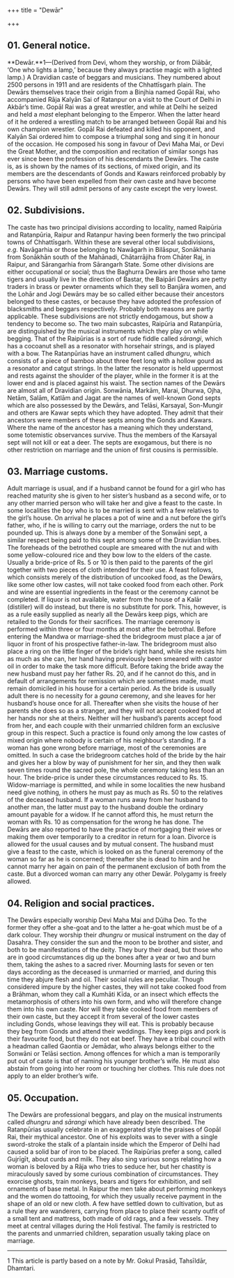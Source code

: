 +++
title = "Dewār"

+++


## 01. General notice.

**Dewār.**1—\(Derived from Devi, whom they worship, or from Diābār, ‘One who lights a lamp,’ because they always practise magic with a lighted lamp.\) A Dravidian caste of beggars and musicians. They numbered about 2500 persons in 1911 and are residents of the Chhattīsgarh plain. The Dewārs themselves trace their origin from a Binjhia named Gopāl Rai, who accompanied Rāja Kalyān Sai of Ratanpur on a visit to the Court of Delhi in Akbār’s time. Gopāl Rai was a great wrestler, and while at Delhi he seized and held a *mast* elephant belonging to the Emperor. When the latter heard of it he ordered a wrestling match to be arranged between Gopāl Rai and his own champion wrestler. Gopāl Rai defeated and killed his opponent, and Kalyān Sai ordered him to compose a triumphal song and sing it in honour of the occasion. He composed his song in favour of Devi Maha Mai, or Devi the Great Mother, and the composition and recitation of similar songs has ever since been the profession of his descendants the Dewārs. The caste is, as is shown by the names of its sections, of mixed origin, and its members are the descendants of Gonds and Kawars reinforced probably by persons who have been expelled from their own caste and have become Dewārs. They will still admit persons of any caste except the very lowest. 



## 02. Subdivisions.

The caste has two principal divisions according to locality, named Raipūria and Ratanpūria, Raipur and Ratanpur having been formerly the two principal towns of Chhattīsgarh. Within these are several other local subdivisions, *e.g.* Navāgarhia or those belonging to Nawāgarh in Bilāspur, Sonākhania from Sonākhān south of the Mahānadi, Chātarrājiha from Chāter Raj, in Raipur, and Sārangarhia from Sārangarh State. Some other divisions are either occupational or social; thus the Baghurra Dewārs are those who tame tigers and usually live in the direction of Bastar, the Baipāri Dewārs are petty traders in brass or pewter ornaments which they sell to Banjāra women, and the Lohār and Jogi Dewārs may be so called either because their ancestors belonged to these castes, or because they have adopted the profession of blacksmiths and beggars respectively. Probably both reasons are partly applicable. These subdivisions are not strictly endogamous, but show a tendency to become so. The two main subcastes, Raipūria and Ratanpūria, are distinguished by the musical instruments which they play on while begging. That of the Raipūrias is a sort of rude fiddle called *sārangi*, which has a cocoanut shell as a resonator with horsehair strings, and is played with a bow. The Ratanpūrias have an instrument called *dhungru*, which consists of a piece of bamboo about three feet long with a hollow gourd as a resonator and catgut strings. In the latter the resonator is held uppermost and rests against the shoulder of the player, while in the former it is at the lower end and is placed against his waist. The section names of the Dewārs are almost all of Dravidian origin. Sonwānia, Markām, Marai, Dhurwa, Ojha, Netām, Salām, Katlām and Jagat are the names of well-known Gond septs which are also possessed by the Dewārs, and Telāsi, Karsayal, Son-Mungir and others are Kawar septs which they have adopted. They admit that their ancestors were members of these septs among the Gonds and Kawars. Where the name of the ancestor has a meaning which they understand, some totemistic observances survive. Thus the members of the Karsayal sept will not kill or eat a deer. The septs are exogamous, but there is no other restriction on marriage and the union of first cousins is permissible. 



## 03. Marriage customs.

Adult marriage is usual, and if a husband cannot be found for a girl who has reached maturity she is given to her sister’s husband as a second wife, or to any other married person who will take her and give a feast to the caste. In some localities the boy who is to be married is sent with a few relatives to the girl’s house. On arrival he places a pot of wine and a nut before the girl’s father, who, if he is willing to carry out the marriage, orders the nut to be pounded up. This is always done by a member of the Sonwāni sept, a similar respect being paid to this sept among some of the Dravidian tribes. The foreheads of the betrothed couple are smeared with the nut and with some yellow-coloured rice and they bow low to the elders of the caste. Usually a bride-price of Rs. 5 or 10 is then paid to the parents of the girl together with two pieces of cloth intended for their use. A feast follows, which consists merely of the distribution of uncooked food, as the Dewārs, like some other low castes, will not take cooked food from each other. Pork and wine are essential ingredients in the feast or the ceremony cannot be completed. If liquor is not available, water from the house of a Kalār \(distiller\) will do instead, but there is no substitute for pork. This, however, is as a rule easily supplied as nearly all the Dewārs keep pigs, which are retailed to the Gonds for their sacrifices. The marriage ceremony is performed within three or four months at most after the betrothal. Before entering the Mandwa or marriage-shed the bridegroom must place a jar of liquor in front of his prospective father-in-law. The bridegroom must also place a ring on the little finger of the bride’s right hand, while she resists him as much as she can, her hand having previously been smeared with castor oil in order to make the task more difficult. Before taking the bride away the new husband must pay her father Rs. 20, and if he cannot do this, and in default of arrangements for remission which are sometimes made, must remain domiciled in his house for a certain period. As the bride is usually adult there is no necessity for a *gauna* ceremony, and she leaves for her husband’s house once for all. Thereafter when she visits the house of her parents she does so as a stranger, and they will not accept cooked food at her hands nor she at theirs. Neither will her husband’s parents accept food from her, and each couple with their unmarried children form an exclusive group in this respect. Such a practice is found only among the low castes of mixed origin where nobody is certain of his neighbour’s standing. If a woman has gone wrong before marriage, most of the ceremonies are omitted. In such a case the bridegroom catches hold of the bride by the hair and gives her a blow by way of punishment for her sin, and they then walk seven times round the sacred pole, the whole ceremony taking less than an hour. The bride-price is under these circumstances reduced to Rs. 15. Widow-marriage is permitted, and while in some localities the new husband need give nothing, in others he must pay as much as Rs. 50 to the relatives of the deceased husband. If a woman runs away from her husband to another man, the latter must pay to the husband double the ordinary amount payable for a widow. If he cannot afford this, he must return the woman with Rs. 10 as compensation for the wrong he has done. The Dewārs are also reported to have the practice of mortgaging their wives or making them over temporarily to a creditor in return for a loan. Divorce is allowed for the usual causes and by mutual consent. The husband must give a feast to the caste, which is looked on as the funeral ceremony of the woman so far as he is concerned; thereafter she is dead to him and he cannot marry her again on pain of the permanent exclusion of both from the caste. But a divorced woman can marry any other Dewār. Polygamy is freely allowed. 



## 04. Religion and social practices.

The Dewārs especially worship Devi Maha Mai and Dūlha Deo. To the former they offer a she-goat and to the latter a he-goat which must be of a dark colour. They worship their *dhungru* or musical instrument on the day of Dasahra. They consider the sun and the moon to be brother and sister, and both to be manifestations of the deity. They bury their dead, but those who are in good circumstances dig up the bones after a year or two and burn them, taking the ashes to a sacred river. Mourning lasts for seven or ten days according as the deceased is unmarried or married, and during this time they abjure flesh and oil. Their social rules are peculiar. Though considered impure by the higher castes, they will not take cooked food from a Brāhman, whom they call a Kumhāti Kīda, or an insect which effects the metamorphosis of others into his own form, and who will therefore change them into his own caste. Nor will they take cooked food from members of their own caste, but they accept it from several of the lower castes including Gonds, whose leavings they will eat. This is probably because they beg from Gonds and attend their weddings. They keep pigs and pork is their favourite food, but they do not eat beef. They have a tribal council with a headman called Gaontia or Jemādar, who always belongs either to the Sonwāni or Telāsi section. Among offences for which a man is temporarily put out of caste is that of naming his younger brother’s wife. He must also abstain from going into her room or touching her clothes. This rule does not apply to an elder brother’s wife. 



## 05. Occupation.

The Dewārs are professional beggars, and play on the musical instruments called *dhungru* and *sārangi* which have already been described. The Ratanpūrias usually celebrate in an exaggerated style the praises of Gopāl Rai, their mythical ancestor. One of his exploits was to sever with a single sword-stroke the stalk of a plantain inside which the Emperor of Delhi had caused a solid bar of iron to be placed. The Raipūrias prefer a song, called Gujrīgīt, about curds and milk. They also sing various songs relating how a woman is beloved by a Rāja who tries to seduce her, but her chastity is miraculously saved by some curious combination of circumstances. They exorcise ghosts, train monkeys, bears and tigers for exhibition, and sell ornaments of base metal. In Raipur the men take about performing monkeys and the women do tattooing, for which they usually receive payment in the shape of an old or new cloth. A few have settled down to cultivation, but as a rule they are wanderers, carrying from place to place their scanty outfit of a small tent and mattress, both made of old rags, and a few vessels. They meet at central villages during the Holi festival. The family is restricted to the parents and unmarried children, separation usually taking place on marriage. 



* * *

1 This article is partly based on a note by Mr. Gokul Prasād, Tahsīldār, Dhamtari. 



